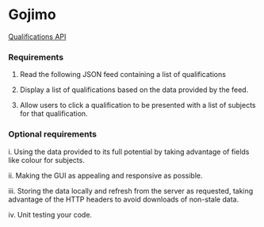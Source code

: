 # Gojimo

[Qualifications API](https://api.gojimo.net/api/v4/qualifications)

### Requirements

1. Read the following JSON feed containing a list of qualifications

2. Display a list of qualifications based on the data provided by the feed.

3. Allow users to click a qualification to be presented with a list of subjects for that qualification.

### Optional requirements

i. Using the data provided to its full potential by taking advantage of fields like colour for subjects.

ii. Making the GUI as appealing and responsive as possible.

iii. Storing the data locally and refresh from the server as requested, taking advantage of the HTTP headers to avoid downloads of non-stale data.

iv. Unit testing your code.